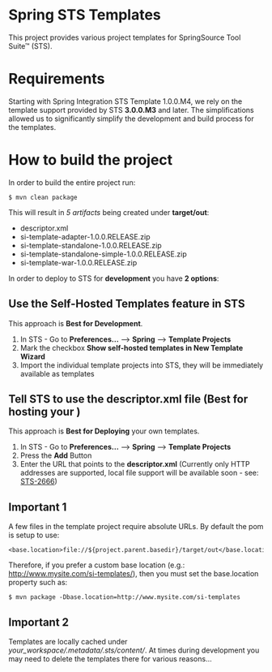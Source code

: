 Spring STS Templates
================================

This project provides various project templates for SpringSource Tool Suite™ (STS).

# Requirements

Starting with Spring Integration STS Template 1.0.0.M4, we rely on the template support provided by STS **3.0.0.M3** and later. The simplifications allowed us to significantly simplify the development and build process for the templates.

# How to build the project

In order to build the entire project run:

    $ mvn clean package

This will result in *5 artifacts* being created under **target/out**:

* descriptor.xml
* si-template-adapter-1.0.0.RELEASE.zip
* si-template-standalone-1.0.0.RELEASE.zip
* si-template-standalone-simple-1.0.0.RELEASE.zip
* si-template-war-1.0.0.RELEASE.zip

In order to deploy to STS for **development** you have **2 options**:

## Use the Self-Hosted Templates feature in STS

This approach is  **Best for Development**.

1. In STS - Go to **Preferences...** --> **Spring** --> **Template Projects**
2. Mark the checkbox **Show self-hosted templates in New Template Wizard**
3. Import the individual template projects into STS, they will be immediately available as templates

## Tell STS to use the descriptor.xml file (Best for hosting your )

This approach is **Best for Deploying** your own templates.

1. In STS - Go to **Preferences...** --> **Spring** --> **Template Projects**
2. Press the **Add** Button
3. Enter the URL that points to the **descriptor.xml** (Currently only HTTP addresses are supported, local file support will be available soon - see: [STS-2666](https://issuetracker.springsource.com/browse/STS-2666))

## Important 1

A few files in the template project require absolute URLs. By default the pom is setup to use:

    <base.location>file://${project.parent.basedir}/target/out</base.location>

Therefore, if you prefer a custom base location (e.g.: http://www.mysite.com/si-templates/), then you must set the
base.location property such as:

    $ mvn package -Dbase.location=http://www.mysite.com/si-templates

## Important 2

Templates are locally cached under *your_workspace/.metadata/.sts/content/*. At times during development you may need to delete the templates there for various reasons... 

